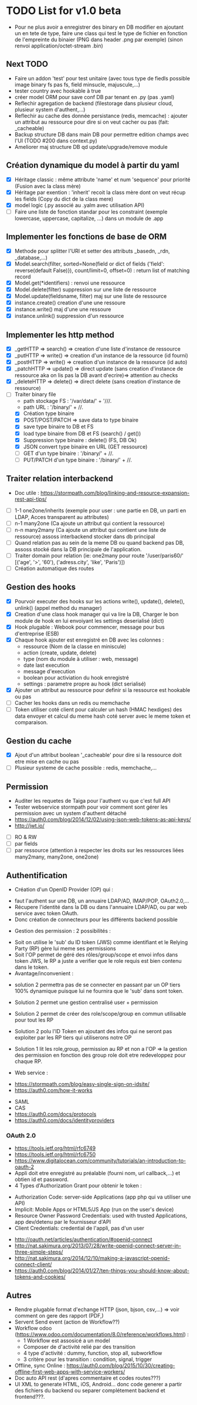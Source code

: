# TODO List for v1.0 beta

- Pour ne plus avoir a enregistrer des binary en DB modifier en ajoutant un en tete de type, faire une class qui test le type de fichier en fonction de l'empreinte du binaier (PNG dans header .png par exemple) (sinon renvoi application/octet-stream .bin)

## Next TODO

- Faire un addon 'test' pour test unitaire (avec tous type de fiedls possible image binary fs pas fs, field minsucle, majuscule,...)
- tester country avec hookable à true
- créer model ORM pour save conf DB par tenant en .py (pas .yaml)
- Reflechir agregation de backend (filestorage dans plusieur cloud, plusieur system d'authent,...)
- Reflechir au cache des donnée persistance (redis, memcache) : ajouter un attribut au ressource pour dire si on veut cacher ou pas (fait: _cacheable)
- Backup structure DB dans main DB pour permettre edition champs avec l'UI (TODO #200 dans context.py)
- Ameliorer maj structure DB qd update/upgrade/remove module

## Création dynamique du model à partir du yaml

- [x] Héritage classic : même attribute 'name' et num 'sequence' pour priorité (Fusion avec la class mère)
- [x] Héritage par exention :  'inherit' recoit la class mère dont on veut récup les fields (Copy du dict de la class mere)
- [x] model logic (.py associé au .yalm avec utilisation API)
- [ ] Faire une liste de fonction standar pour les constraint (exemple lowercase, uppercase, capitalize, ...) dans un module de .app

## Implementer les fonctions de base de ORM

- [x] Methode pour splitter l'URI et setter des attributs _basedn, _rdn, _database,...)
- [x] Model.search(filter, sorted=None(field or dict of fields {'field': reverse(default False)}), count/limit=0, offset=0) : return list of matching record
- [x] Model.get(*identifiers) : renvoi une ressource
- [x] Model.delete(filter) suppression sur une liste de ressource
- [x] Model.update(fieldsname, filter) maj sur une liste de ressource
- [x] instance.create() creation d'une une ressoure
- [x] instance.write() maj d'une une ressoure
- [x] instance.unlink() suppression d'un ressource

## Implementer les http method

- [x] _getHTTP => search() => creation d'une liste d'instance de ressource
- [x] _putHTTP => write() => creation d'un instance de la ressource (id fourni)
- [x] _postHTTP => write() => creation d'un instance de la ressource (id auto)
- [x] _patchHTTP => update() => direct update (sans creation d'instance de ressource aka on lis pas la DB avant d'ecrire)=> attention au checks
- [x] _deleteHTTP => delete() => direct delete (sans creation d'instance de ressource)
- [ ] Traiter binary file
  * path stockage FS : '/var/data/' + '<tenant>/<ressourcename>/<attribute>/<uuid>.<ext>
  * path URL : '/binary/' + <ressourcename>/<identifier>/<attribute>.<ext>
  * [x] Création type binaire
  * [x] POST/POST/PATCH => save data to type binaire
  * [x] save type binaire to DB et FS
  * [x] load type binaire from DB et FS (search() / get())
  * [x] Suppression type binaire : delete() (FS,  DB Ok)
  * [x] JSON convert type binaire en URL (GET ressource)
  * [ ] GET d'un type binaire : '/binary/' + <ressourcename>/<identifier>/<attribute>.<ext>
  * [ ] PUT/PATCH d'un type binaire : '/binary/' + <ressourcename>/<identifier>/<attribute>.<ext>

## Traiter relation interbackend

- Doc utile : https://stormpath.com/blog/linking-and-resource-expansion-rest-api-tips/

- [ ] 1-1 one2one/inherits (exemple pour user : une partie en DB, un parti en LDAP, Acces transparent au attributes)
- [ ] n-1 many2one (Ca ajoute un attribut qui contient la ressource)
- [ ] n-n many2many (Ca ajoute un attribut qui contient une liste de ressource) assoss interbackend stocker dans db principal
- [ ] Quand relation pas au sein de la meme DB ou quand backend pas DB, assoss stocké dans la DB principale de l'application.
- [ ] Traiter domain pour relation (ie: one2many pour route '/user/paris60/' [('age', '>', '60'), ('adress.city', 'like', 'Paris')])
- [ ] Création automatique des routes

## Gestion des hooks

- [x] Pourvoir executer des hooks sur les actions write(), update(), delete(), unlink() (appel method du manager)
- [x] Creation d'une class hook manager qui va lire la DB, Charger le bon module de hook en lui envoiyant les settings deserialisé (dict)
- [x] Hook plugable : Webook pour commencer, message pour bus d'entreprise (ESB)
- [x] Chaque hook ajouter est enregistré en DB  avec les colonnes :
  * ressource (Nom de la classe en miniscule)
  * action (create, update, delete)
  * type (nom du module à utiliser : web, message)
  * date last execution
  * message d'execution
  * boolean pour activiation du hook enregistré
  * settings : parametre propre au hook (dict serialisé)
- [X] Ajouter un attribut au ressource pour definir si la ressource est hookable ou pas
- [ ] Cacher les hooks dans un redis ou memchache
- [ ] Token utiliser coté client pour calculer un hash (HMAC hexdiges) des data envoyer et calcul du meme hash coté server avec le meme token et comparaison.

## Gestion du cache

- [x] Ajout d'un attribut boolean '_cacheable' pour dire si la ressource doit etre mise en cache ou pas
- [ ] Plusieur systeme de cache possible : redis, memchache,...

## Permission

* Auditer les requetes de Taiga pour l'authent vu que c'est full API
* Tester webservice stormpath pour voir comment sont gérer les permission avec un system d'authent détaché
* https://auth0.com/blog/2014/12/02/using-json-web-tokens-as-api-keys/
* http://jwt.io/

- [ ] RO & RW
- [ ] par fields
- [ ] par ressource (attention à respecter les droits sur les ressources liées many2many, many2one, one2one)

## Authentification

- Création d'un OpenID Provider (OP) qui :
 * faut l'authent sur une DB, un annuaire LDAP/AD, IMAP/POP, OAuth2.0,...
 * Récupere l'identité dans la DB ou dans l'annuaire LDAP/AD, ou par web service avec token OAuth.
 * Donc création de connecteurs pour les différents backend possible
- Gestion des permission : 2 possibilités :
 * Soit on utilise le 'sub' du ID token (JWS) comme identifiant et le Relying Party (RP) gère lui meme ses permissions
 * Soit l'OP permet de géré des rôles/group/scope et envoi infos dans token JWS, le RP a juste a verifier que le role requis est bien contenu dans le token. 
 * Avantage/inconvenient :
  - solution 2 permettra pas de se connecter en passant par un OP tiers 100% dynamique puisque lui ne fournira que le 'sub' dans sont token.
  - Solution 2 permet une gestion centralisé user + permission
  - Solution 2 permet de créer des role/scope/group en commun utilisable pour tout les RP
  - Solution 2 polu l'ID Token en ajoutant des infos qui ne seront pas exploiter par les RP tiers qui utiliserons notre OP
  - Solution 1 lit les role,group, permission au RP et non a l'OP => la gestion des permission en fonction des group role doit etre redeveloppez pour chaque RP.

- Web service :
 * https://stormpath.com/blog/easy-single-sign-on-idsite/
 * https://auth0.com/how-it-works
- SAML
- CAS
- https://auth0.com/docs/protocols
- https://auth0.com/docs/identityproviders

### OAuth 2.0

- https://tools.ietf.org/html/rfc6749
- https://tools.ietf.org/html/rfc6750
- https://www.digitalocean.com/community/tutorials/an-introduction-to-oauth-2
- Appli doit etre enregistré au préalable (fourni nom, url callback,...) et obtien id et password.
- 4 Types d'Authorization Grant pour obtenir le token :
 * Authorization Code: server-side Applications (app php qui va utiliser une API)
 * Implicit: Mobile Apps or HTML5/JS  App (run on the user's device)
 * Resource Owner Password Credentials: used with trusted Applications, app dev/detenu par le fournisseur d'API
 * Client Credentials: credential de l'appli, pas d'un user
- http://oauth.net/articles/authentication/#openid-connect
- http://nat.sakimura.org/2013/07/28/write-openid-connect-server-in-three-simple-steps/
- http://nat.sakimura.org/2014/12/10/making-a-javascript-openid-connect-client/
- https://auth0.com/blog/2014/01/27/ten-things-you-should-know-about-tokens-and-cookies/


## Autres

- Rendre plugable format d'echange HTTP (json, bjson, csv,...) => voir comment on gere des rapport (PDF,)
- Servent Send event (action de Workflow??)
- Workflow odoo (https://www.odoo.com/documentation/8.0/reference/workflows.html) :
  * 1 Workflow est assosicé a un model
  * Composer de d'activité relié par des transition
  * 4 type d'activité : dummy, function, stop all, subworkflow
  * 3 critère pour les transition : condition, signal, trigger
- Offline, sync Online : https://auth0.com/blog/2015/10/30/creating-offline-first-web-apps-with-service-workers/
- Doc auto API rest (d'apres commentaire et codes routes???)
- UI XML to generate HTML, iOS, Android... donc code generer a partir des fichiers du backend ou separer complétement backend et frontend???.
